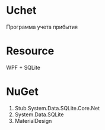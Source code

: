 # Uchet
Программа учета прибытия

# Resource
WPF + SQLite

# NuGet
1. Stub.System.Data.SQLite.Core.Net
2. System.Data.SQLite
3. MaterialDesign
